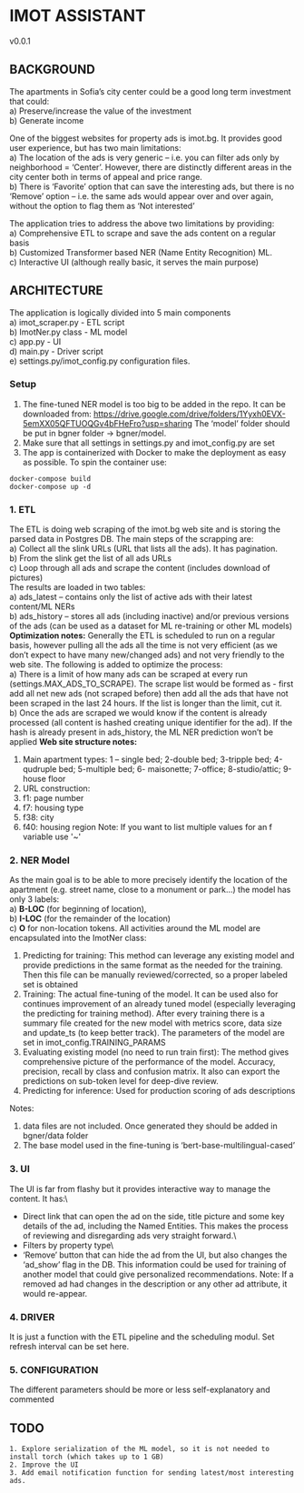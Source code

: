 # IMOT ASSISTANT
v0.0.1


## BACKGROUND
The apartments in Sofia’s city center could be a good long term investment that could:\
    a)	Preserve/increase the value of the investment\
    b)	Generate income

One of the biggest websites for property ads is imot.bg. It provides good user experience, but has two main limitations:\
    a)	The location of the ads is very generic – i.e. you can filter ads only by neighborhood = ‘Center’. 
        However, there are distinctly different areas in the city center both in terms of appeal and price range.\
    b)	There is ‘Favorite’ option that can save the interesting ads, but there is no ‘Remove’ option – i.e. the same 
        ads would appear over and over again, without the option to flag them as ‘Not interested’

The application tries to address the above two limitations by providing:\
    a) Comprehensive ETL to scrape and save the ads content on a regular basis\
    b) Customized Transformer based NER (Name Entity Recognition) ML.\
    c) Interactive UI (although really basic, it serves the main purpose) 

## ARCHITECTURE
The application is logically divided into 5 main components\
    a)	imot_scraper.py - ETL script\
    b)	ImotNer.py class - ML model\
    c)	app.py - UI\
    d)	main.py - Driver script\
    e)	settings.py/imot_config.py configuration files. 

### Setup
1.	The fine-tuned NER model is too big to be added in the repo. It can be downloaded from: https://drive.google.com/drive/folders/1Yyxh0EVX-5emXX05QFTUOQGv4bFHeFro?usp=sharing
The ‘model’ folder should be put in bgner folder -> bgner/model. 
2.	Make sure that all settings in settings.py and imot_config.py are set
3.	The app is containerized with Docker to make the deployment as easy as possible. To spin the container use:
````
docker-compose build
docker-compose up -d
````

### 1. ETL
The ETL is doing web scraping of the imot.bg web site and is storing the parsed data in Postgres DB. The main steps of
the scrapping are:\
    a)	Collect all the slink URLs (URL that lists all the ads). It has pagination.\
    b)	From the slink get the list of all ads URLs\
    c)	Loop through all ads and scrape the content (includes download of pictures)\
The results are loaded in two tables:\
    a)	ads_latest – contains only the list of active ads with their latest content/ML NERs\
    b)	ads_history – stores all ads (including inactive) and/or previous versions of the ads (can be used as a dataset
        for ML re-training or other ML models)\
**Optimization notes:** Generally the ETL is scheduled to run on a regular basis, however pulling all the ads all the time
    is not very efficient (as we don’t expect to have many new/changed ads) and not very friendly to the web site.
    The following is added to optimize the process:\
    a)	There is a limit of how many ads can be scraped at every run (settings.MAX_ADS_TO_SCRAPE).
        The scrape list would be formed as - first add all net new ads (not scraped before)
        then add all the ads that have not been scraped in the last 24 hours. 
        If the list is longer than the limit, cut it.\
    b)	Once the ads are scraped we would know if the content is already processed 
        (all content is hashed creating unique identifier for the ad). 
        If the hash is already present in ads_history, the ML NER prediction won’t be applied
**Web site structure notes:**
1. Main apartment types: 1 – single bed; 2-double bed; 3-tripple bed; 4-qudruple bed; 5-multiple bed; 6- maisonette;
   7-office; 8-studio/attic; 9-house floor
2. URL construction:
3. f1: page number
4. f7: housing type
5. f38: city
6. f40: housing region
Note: If you want to list multiple values for an f variable use '~'

### 2. NER Model
As the main goal is to be able to more precisely identify the location of the apartment (e.g. street name, 
close to a monument or park…) the model has only 3 labels:\
    a) **B-LOC** (for beginning of location),\
    b) **I-LOC** (for the remainder of the location)\
    c) **O** for non-location tokens. 
All activities around the ML model are encapsulated into the ImotNer class:
1. Predicting for training: This method can leverage any existing model and provide predictions in the same format as
   the needed for the training. Then this file can be manually reviewed/corrected, so a proper labeled set is obtained
2. Training: The actual fine-tuning of the model. It can be used also for continues improvement of an already tuned
   model (especially leveraging the predicting for training method). After every training there is a summary file created
   for the new model with metrics score, data size and update_ts (to keep better track). 
   The parameters of the model are set in imot_config.TRAINING_PARAMS
3. Evaluating existing model (no need to run train first): The method gives comprehensive picture of the performance of
   the model. Accuracy, precision, recall by class and confusion matrix. It also can export the predictions on sub-token
   level for deep-dive review.
4. Predicting for inference: Used for production scoring of ads descriptions

Notes: 
1.	data files are not included. Once generated they should be added in bgner/data folder
2.	The base model used in the fine-tuning is ‘bert-base-multilingual-cased’

### 3. UI
The UI is far from flashy but it provides interactive way to manage the content. It has:\
- Direct link that can open the ad on the side, title picture and some key details of the ad, 
  including the Named Entities. This makes the process of reviewing and disregarding ads very straight forward.\
- Filters by property type\
- ‘Remove’ button that can hide the ad from the UI, but also changes the ‘ad_show’ flag in the DB. 
  This information could be used for training of another model that could give personalized recommendations. Note: If a removed ad had changes in the description or any other ad attribute, it would re-appear.

### 4. DRIVER
It is just a function with the ETL pipeline and the scheduling modul. Set refresh interval can be set here.

### 5. CONFIGURATION
The different parameters should be more or less self-explanatory and commented


## TODO
    1. Explore serialization of the ML model, so it is not needed to install torch (which takes up to 1 GB)
    2. Improve the UI
    3. Add email notification function for sending latest/most interesting ads.
    





